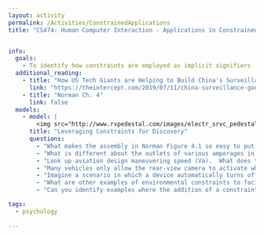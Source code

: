 ```yaml
---
layout: activity
permalink: /Activities/ConstrainedApplications
title: "CS474: Human Computer Interaction - Applications in Constrained Environments"


info: 
  goals: 
    - To identify how constraints are employed as implicit signifiers
  additional_reading:
    - title: "How US Tech Giants are Helping to Build China's Surveillance State"
      link: "https://theintercept.com/2019/07/11/china-surveillance-google-ibm-semptian/"  
    - title: "Norman Ch. 4"
      link: false   
  models:
    - model: |
        <img src="http://www.rvpedestal.com/images/electr_srvc_pedestals/RV-Power-Pedestal-Unmetered-370.jpg" alt="An RV power pedestal showing various American electrical outlet shapes">
      title: "Leveraging Constraints for Discovery"
      questions:
        - "What makes the assembly in Norman Figure 4.1 so easy to put together without instructions?"
        - "What is different about the outlets of various amperages in the figure above?  Are their shapes different out of functional necessity?"
        - "Look up aviation design maneuvering speed (Va).  What does this speed represent?"
        - "Many vehicles only allow the rear-view camera to activate when the vehicle is in reverse.  This is an example of an interlock.  What is an interlock and why is this done?"
        - "Imagine a scenario in which a device automatically turns off unless a certain smart phone is within proximity of the device.  How might this work, what would be the benefit, and how might you indicate that the device is available or locked?"
        - "What are other examples of environmental constraints to facilitate correct user operation?"
        - "Can you identify examples where the addition of a constraint would improve the usability of a device?"

tags:
  - psychology
  
---
```

